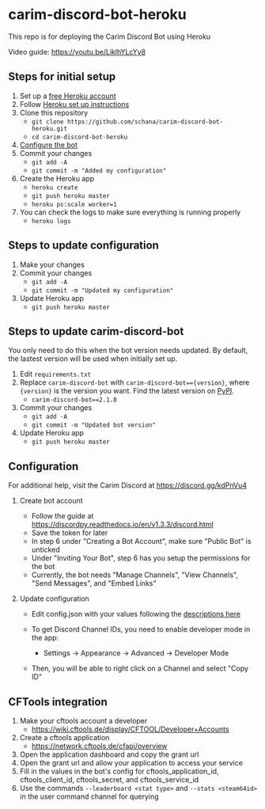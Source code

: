 # carim-discord-bot-heroku

This repo is for deploying the Carim Discord Bot using Heroku

Video guide: https://youtu.be/LiklhYLcYy8

## Steps for initial setup

1. Set up a [free Heroku account](https://signup.heroku.com/signup/dc)
1. Follow [Heroku set up instructions](https://devcenter.heroku.com/articles/getting-started-with-python#set-up)
1. Clone this repository
   + `git clone https://github.com/schana/carim-discord-bot-heroku.git`
   + `cd carim-discord-bot-heroku`
1. [Configure the bot](#Configuration)
1. Commit your changes
   + `git add -A`
   + `git commit -m "Added my configuration"`
1. Create the Heroku app
   + `heroku create`
   + `git push heroku master`
   + `heroku ps:scale worker=1`
1. You can check the logs to make sure everything is running properly
   + `heroku logs`

## Steps to update configuration

1. Make your changes
1. Commit your changes
   + `git add -A`
   + `git commit -m "Updated my configuration"`
1. Update Heroku app
   + `git push heroku master`
   
## Steps to update carim-discord-bot

You only need to do this when the bot version needs updated. By default, the lastest version will be used when initially set up.

1. Edit `requirements.txt`
1. Replace `carim-discord-bot` with `carim-discord-bot=={version}`, where `{version}` is the version you want. Find the latest version on [PyPI](https://pypi.org/project/carim-discord-bot/).
   + `carim-discord-bot==2.1.8`
1. Commit your changes
   + `git add -A`
   + `git commit -m "Updated bot version"`
1. Update Heroku app
   + `git push heroku master`

## Configuration

For additional help, visit the Carim Discord at https://discord.gg/kdPnVu4

1. Create bot account
   + Follow the guide at https://discordpy.readthedocs.io/en/v1.3.3/discord.html
   + Save the token for later
   + In step 6 under "Creating a Bot Account", make sure "Public Bot" is unticked
   + Under "Inviting Your Bot", step 6 has you setup the permissions for the bot
   + Currently, the bot needs "Manage Channels", "View Channels", "Send Messages", and "Embed Links"

1. Update configuration
   + Edit config.json with your values following the [descriptions here](https://github.com/schana/carim-discord-bot/blob/master/src/carim_discord_bot/data/config_descriptions.json)

   + To get Discord Channel IDs, you need to enable developer mode in the app:
      + Settings -> Appearance -> Advanced -> Developer Mode
   + Then, you will be able to right click on a Channel and select "Copy ID"

## CFTools integration

1. Make your cftools account a developer
   + https://wiki.cftools.de/display/CFTOOL/Developer+Accounts
1. Create a cftools application
   + https://network.cftools.de/cfapi/overview
1. Open the application dashboard and copy the grant url
1. Open the grant url and allow your application to access your service
1. Fill in the values in the bot's config for cftools_application_id, cftools_client_id, cftools_secret, and cftools_service_id
1. Use the commands `--leaderboard <stat type>` and `--stats <steam64id>` in the user command channel for querying
